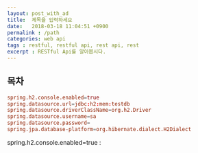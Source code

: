 ```yaml
---
layout: post_with_ad
title:  제목을 입력하세요
date:   2018-03-18 11:04:51 +0900
permalink : /path
categories: web api
tags : restful, restful api, rest api, rest
excerpt : RESTful Api를 알아봅시다.
---
```


## **목차**

``` conf
spring.h2.console.enabled=true
spring.datasource.url=jdbc:h2:mem:testdb
spring.datasource.driverClassName=org.h2.Driver
spring.datasource.username=sa
spring.datasource.password=
spring.jpa.database-platform=org.hibernate.dialect.H2Dialect
```

spring.h2.console.enabled=true : 

